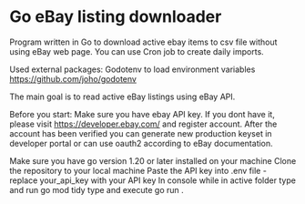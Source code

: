 # Go eBay listing downloader
Program written in Go to download active ebay items to csv file without using eBay web page. You can use Cron job to create daily imports.

Used external packages:
Godotenv to load environment variables https://github.com/joho/godotenv

The main goal is to read active eBay listings using eBay API.

Before you start:
Make sure you have ebay API key. If you dont have it, please visit https://developer.ebay.com/ and register account.
After the account has been verified you can generate new production keyset in developer portal or can use oauth2 according to eBay documentation.

Make sure you have go version 1.20 or later installed on your machine
Clone the repository to your local machine
Paste the API key into .env file - replace your_api_key with your API key
In console while in active folder type and run go mod tidy
type and execute go run .
